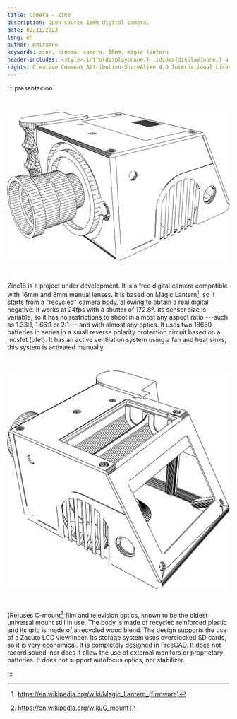 ```yaml
---
title: Camera - Zine
description: Open source 16mm digital camera.
date: 02/11/2023
lang: en
author: pmiramon
keywords: zine, cinema, camera, 16mm, magic lantern
header-includes: <style>.intro{display:none;} .idioma{display:none;} a.seleccion.camara::before{content:"➞ "; font-weight:bolder;}</style>
rights: Creative Commons Attribution-ShareAlike 4.0 International License
---
```


::: presentacion

<br>

![](/camara/img/camara1.svg)

<br>

Zine16 is a project under development. It is a free digital camera compatible with 16mm and 8mm manual lenses. It is based on Magic Lantern[^1], so it starts from a "recycled" camera body, allowing to obtain a real digital negative. It works at 24fps with a shutter of 172.8º. Its sensor size is variable, so it has no restrictions to shoot in almost any aspect ratio ---such as 1.33:1, 1.66:1 or 2:1--- and with almost any optics. It uses two 18650 batteries in series in a small reverse polarity protection circuit based on a mosfet (pfet). It has an active ventilation system using a fan and heat sinks; this system is activated manually.

[^1]: https://en.wikipedia.org/wiki/Magic_Lantern_(firmware)

<br>

![](/camara/img/camara2.svg)

<br>

(Re)uses C-mount[^2] film and television optics, known to be the oldest universal mount still in use. The body is made of recycled reinforced plastic and its grip is made of a recycled wood blend. The design supports the use of a Zacuto LCD viewfinder. Its storage system uses overclocked SD cards, so it is very economical. It is completely designed in FreeCAD. It does not record sound, nor does it allow the use of external monitors or proprietary batteries. It does not support autofocus optics, nor stabilizer.

:::

[^2]: https://en.wikipedia.org/wiki/C_mount
